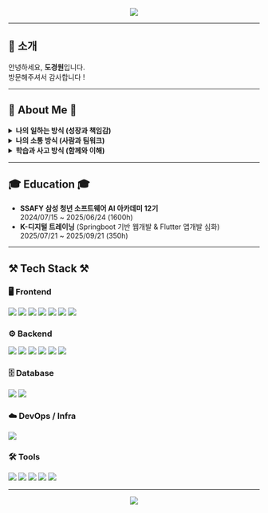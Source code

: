 <p align="center">
  <img src="https://capsule-render.vercel.app/api?type=waving&color=green&height=300&section=header&text=Do%20gyeong%20won&fontSize=70&fontColor=FFFFFF"/>
</p>

---

## 👋 소개
안녕하세요, **도경원**입니다.  
방문해주셔서 감사합니다 !

---

## 🌟 About Me 🌟

<details>
<summary><strong>나의 일하는 방식 (성장과 책임감)</strong></summary>
책임감 있게 일하고, 이해를 바탕으로 성장합니다.  
끊임없이 배우는 것을 즐기며, 문제를 마주했을 때 해결하는 과정에서 보람을 느낍니다.  
무슨 일이든 끝까지 해내겠다는 자신감과 책임감은 저의 가장 큰 무기입니다.
</details>
<details>
<summary><strong>나의 소통 방식 (사람과 팀워크)</strong></summary>
사람과의 관계를 소중히 여기며, 다양한 팀 프로젝트 속에서도 원활한 소통과 조율을 통해 좋은 결과를 만들어내는 것을 중요하게 생각합니다.
</details>
<details>
<summary><strong>학습과 사고 방식 (함께와 이해)</strong></summary>
혼자 빠르게 가기보단, 함께 멀리 가는 것의 가치를 알고 있습니다.  
단순한 암기보다는 본질을 이해하고 설득하는 능력을 키워가는 개발자입니다
</details>

---

## 🎓 Education 🎓
- **SSAFY 삼성 청년 소프트웨어 AI 아카데미 12기**  
  2024/07/15 ~ 2025/06/24 (1600h)  
- **K-디지털 트레이닝** (Springboot 기반 웹개발 & Flutter 앱개발 심화)  
  2025/07/21 ~ 2025/09/21 (350h)

---

## ⚒️ Tech Stack ⚒️

### 🖥️ Frontend
<img src="https://img.shields.io/badge/Flutter-02569B?style=flat-square&logo=flutter&logoColor=white"/> <img src="https://img.shields.io/badge/HTML5-E34F26?style=flat-square&logo=html5&logoColor=white"/> <img src="https://img.shields.io/badge/CSS3-1572B6?style=flat-square&logo=css3&logoColor=white"/> <img src="https://img.shields.io/badge/JavaScript-F7DF1E?style=flat-square&logo=javascript&logoColor=black"/> <img src="https://img.shields.io/badge/Vue.js-4FC08D?style=flat-square&logo=vue.js&logoColor=white"/> <img src="https://img.shields.io/badge/Bootstrap-7952B3?style=flat-square&logo=bootstrap&logoColor=white"/> <img src="https://img.shields.io/badge/Kotlin-7F52FF?style=flat-square&logo=kotlin&logoColor=white"/> 

### ⚙️ Backend
<img src="https://img.shields.io/badge/Java-007396?style=flat-square&logo=openjdk&logoColor=white"/> <img src="https://img.shields.io/badge/Python-3776AB?style=flat-square&logo=python&logoColor=white"/> <img src="https://img.shields.io/badge/Spring-6DB33F?style=flat-square&logo=spring&logoColor=white"/> <img src="https://img.shields.io/badge/Spring Boot-6DB33F?style=flat-square&logo=springboot&logoColor=white"/> <img src="https://img.shields.io/badge/Django-092E20?style=flat-square&logo=django&logoColor=white"/> <img src="https://img.shields.io/badge/Firebase-FFCA28?style=flat-square&logo=firebase&logoColor=black"/>

### 🗄️ Database
<img src="https://img.shields.io/badge/MySQL-4479A1?style=flat-square&logo=mysql&logoColor=white"/> <img src="https://img.shields.io/badge/SQLite-003B57?style=flat-square&logo=sqlite&logoColor=white"/>

### ☁️ DevOps / Infra
<img src="https://img.shields.io/badge/Docker-2496ED?style=flat-square&logo=docker&logoColor=white"/>

### 🛠️ Tools
<img src="https://img.shields.io/badge/GitHub-181717?style=flat-square&logo=github&logoColor=white"/> <img src="https://img.shields.io/badge/GitLab-FC6D26?style=flat-square&logo=gitlab&logoColor=white"/> <img src="https://img.shields.io/badge/Visual Studio Code-007ACC?style=flat-square&logo=visualstudiocode&logoColor=white"/> <img src="https://img.shields.io/badge/IntelliJ IDEA-000000?style=flat-square&logo=intellijidea&logoColor=white"/> <img src="https://img.shields.io/badge/Figma-F24E1E?style=flat-square&logo=figma&logoColor=white"/>

---

<p align="center">
  <img src="https://capsule-render.vercel.app/api?type=waving&color=green&height=200&section=footer"/>
</p>
